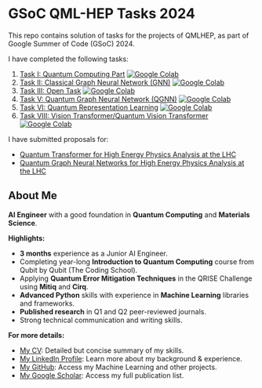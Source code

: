 # GSoC QML-HEP Tasks 2024

This repo contains solution of tasks for the projects of QMLHEP, as part of Google Summer of Code (GSoC) 2024. 

I have completed the following tasks:
1. [Task I: Quantum Computing Part](#) <a href="https://colab.research.google.com/drive/1YoCDgn-PKI_iG3l6wFJapv2S4OSdZIep?usp=sharing" target="_parent"><img src="https://colab.research.google.com/assets/colab-badge.svg" alt="Google Colab"/></a>
2. [Task II: Classical Graph Neural Network (GNN)](#) <a href="https://colab.research.google.com/drive/1oQb44KcaxshnOT_6gvaqrAcieMPjeKVb?usp=sharing" target="_parent"><img src="https://colab.research.google.com/assets/colab-badge.svg" alt="Google Colab"/></a>
3. [Task III: Open Task](#) <a href="#" target="_parent"><img src="https://colab.research.google.com/assets/colab-badge.svg" alt="Google Colab"/></a>
4. [Task V: Quantum Graph Neural Network (QGNN)](#) <a href="#" target="_parent"><img src="https://colab.research.google.com/assets/colab-badge.svg" alt="Google Colab"/></a>
5. [Task VI: Quantum Representation Learning](#) <a href="#" target="_parent"><img src="https://colab.research.google.com/assets/colab-badge.svg" alt="Google Colab"/></a>
6. [Task VIII: Vision Transformer/Quantum Vision Transformer](#) <a href="#" target="_parent"><img src="https://colab.research.google.com/assets/colab-badge.svg" alt="Google Colab"/></a>
    

I have submitted proposals for:
- [Quantum Transformer for High Energy Physics Analysis at the LHC](https://ml4sci.org/gsoc/2024/proposal_QMLHEP5.html)
- [Quantum Graph Neural Networks for High Energy Physics Analysis at the LHC](https://ml4sci.org/gsoc/2024/proposal_QMLHEP2.html)


## About Me

**AI Engineer** with a good foundation in **Quantum Computing** and **Materials Science**. 

**Highlights:**

* **3 months** experience as a Junior AI Engineer.
* Completing year-long **Introduction to Quantum Computing** course from Qubit by Qubit (The Coding School).
* Applying **Quantum Error Mitigation Techniques** in the QRISE Challenge using **Mitiq** and **Cirq**.
* **Advanced Python** skills with experience in **Machine Learning** libraries and frameworks.
* **Published research** in Q1 and Q2 peer-reviewed journals.
* Strong technical communication and writing skills. 

**For more details:**

- [My CV](./Abir_CV.pdf): Detailed but concise summary of my skills.
- [My LinkedIn Profile](https://www.linkedin.com/in/abir0/): Learn more about my background & experience.
- [My GitHub](https://github.com/abir0): Access my Machine Learning and other projects.
- [My Google Scholar](https://scholar.google.com/citations?user=GF-XT6EAAAAJ&hl=en): Access my full publication list.
